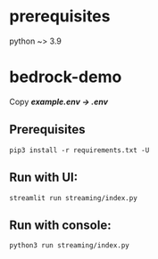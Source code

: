 # prerequisites
python ~> 3.9

# bedrock-demo

Copy ***example.env -> .env***

## Prerequisites

```
pip3 install -r requirements.txt -U
```

## Run with UI:

```
streamlit run streaming/index.py
```

## Run with console:

```
python3 run streaming/index.py
```